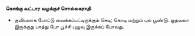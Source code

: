 **கொங்கு வட்டார வழக்குச் சொல்லகராதி**
- குவியலாக போட்டு வைக்கப்பட்டிருக்கும் செடி; கொடி மற்றும் புல் பூண்டு. ஓதவலா இருக்குது பாத்து போ பூச்சி புழுவு இருக்கப் போவது.

